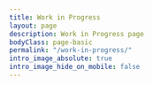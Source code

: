 ```yaml
---
title: Work in Progress
layout: page
description: Work in Progress page
bodyClass: page-basic
permalink: "/work-in-progress/"
intro_image_absolute: true
intro_image_hide_on_mobile: false
---
```


